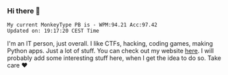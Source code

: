 ### Hi there 👋
<!-- PB START -->
```
My current MonkeyType PB is - WPM:94.21 Acc:97.42
Updated on: 19:17:20 CEST Time
```
<!-- PB END -->
I'm an IT person, just overall. I like CTFs, hacking, coding games, making Python apps. Just a lot of stuff.
You can check out my website [here](https://skill3472.github.io/).
I will probably add some interesting stuff here, when I get the idea to do so. Take care ❤️
